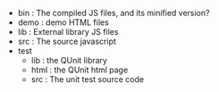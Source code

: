 
+ bin : The compiled JS files, and its minified version?
+ demo : demo HTML files
+ lib : External library JS files
+ src : The source javascript
+ test 
	+ lib : the QUnit library
	+ html : the QUnit html page
	+ src : The unit test source code
